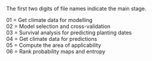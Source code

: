 The first two digits of file names indicate the main stage.

01 = Get climate data for modelling  
02 = Model selection and cross-validation  
03 = Survival analysis for predicting planting dates  
04 = Get climate data for predictions  
05 = Compute the area of applicability  
06 = Rank probability maps and entropy  

